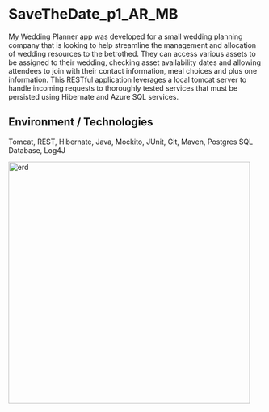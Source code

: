 # SaveTheDate_p1_AR_MB

My Wedding Planner app was developed for a small wedding planning company that is looking to help streamline the management and allocation of wedding resources to the betrothed. They can access various assets to be assigned to their wedding, checking asset availability dates and allowing attendees to join with their contact information, meal choices and plus one information. This RESTful application leverages a local tomcat server to handle incoming requests to thoroughly tested services that must be persisted using Hibernate and Azure SQL services.

## Environment / Technologies 
Tomcat, REST, Hibernate, Java, Mockito, JUnit, Git, Maven, 
Postgres SQL Database, Log4J

<img width="478" alt="erd" src="https://user-images.githubusercontent.com/98355059/154528863-02cd4a76-dd14-4769-8920-eeca1d370c81.JPG">
